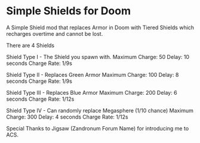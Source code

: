 # Simple Shields for Doom
A Simple Shield mod that replaces Armor in Doom with Tiered Shields which recharges overtime and cannot be lost.

There are 4 Shields

Shield Type I - The Shield you spawn with.
Maximum Charge: 50
Delay: 10 seconds
Charge Rate: 1/9s

Shield Type II - Replaces Green Armor
Maximum Charge: 100
Delay: 8 seconds
Charge Rate: 1/9s

Shield Type III - Replaces Blue Armor
Maximum Charge: 200
Delay: 6 seconds
Charge Rate: 1/12s

Shield Type IV - Can randomly replace Megasphere (1/10 chance)
Maximum Charge: 300
Delay: 4 seconds
Charge Rate: 1/12s


Special Thanks to Jigsaw (Zandronum Forum Name) for introducing me to ACS.
